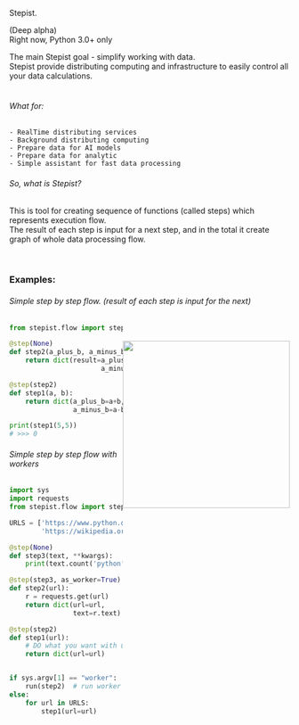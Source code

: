 
Stepist. 


(Deep alpha) <br>
Right now, Python 3.0+ only


The main Stepist goal - simplify working with data.  <br>
Stepist provide distributing computing and infrastructure to easily control all your data calculations. 
<br>
<br>

###### What for:
	- RealTime distributing services 
    - Background distributing computing 
    - Prepare data for AI models 
    - Prepare data for analytic 
    - Simple assistant for fast data processing


 
###### So, what is Stepist? 
This is tool for creating sequence of functions (called steps) which represents execution flow. <br>
The result of each step is input for a next step, and in the total it create graph of whole data processing flow.

<br>

### Examples:

###### Simple step by step flow. (result of each step is input for the next)


<img style='float:right; margin-top:30px' width=300px;  src="https://github.com/electronick1/stepist/raw/master/static/examples/1.png">

```python
from stepist.flow import step

@step(None)
def step2(a_plus_b, a_minus_b):
    return dict(result=a_plus_b *
    				   a_minus_b)

@step(step2)
def step1(a, b):
    return dict(a_plus_b=a+b,
                a_minus_b=a-b)

print(step1(5,5))
# >>> 0
```    

###### Simple step by step flow with workers

```python
import sys
import requests
from stepist.flow import step, run

URLS = ['https://www.python.org/',
        'https://wikipedia.org/wiki/Python_(programming_language)']

@step(None)
def step3(text, **kwargs):
    print(text.count('python'))

@step(step3, as_worker=True)
def step2(url):
    r = requests.get(url)
    return dict(url=url,
                text=r.text)

@step(step2)
def step1(url):
    # DO what you want with url
    return dict(url=url)


if sys.argv[1] == "worker":
    run(step2)  # run worker
else:
    for url in URLS:
        step1(url=url)


```
